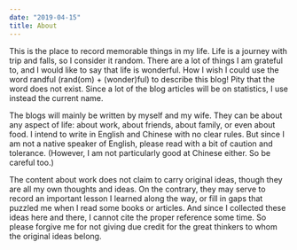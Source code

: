 ```yaml
---
date: "2019-04-15"
title: About
---
```


This is the place to record memorable things in my life. Life is a journey with trip and falls, so I consider it random. There are a lot of things I am grateful to, and I would like to say that life is wonderful. How I wish I could use the word randful (rand(om) + (wonder)ful) to describe this blog! Pity that the word does not exist. Since a lot of the blog articles will be on statistics, I use instead the current name.

The blogs will mainly be written by myself and my wife. They can be about any aspect of life: about work, about friends, about family, or even about food. I intend to write in English and Chinese with no clear rules. But since I am not a native speaker of English, please read with a bit of caution and tolerance. (However, I am not particularly good at Chinese either. So be careful too.)

The content about work does not claim to carry original ideas, though they are all my own thoughts and ideas. On the contrary, they may serve to record an important lesson I learned along the way, or fill in gaps that puzzled me when I read some books or articles. And since I collected these ideas here and there, I cannot cite the proper reference some time. So please forgive me for not giving due credit for the great thinkers to whom the original ideas belong.
